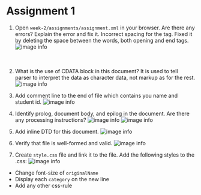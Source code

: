 # Assignment 1

1. Open `week-2/assignments/assignment.xml` in your browser. Are there any errors? Explain the error and fix it. 
Incorrect spacing for the <effective Date> tag. Fixed it by deleting the space between the words, both opening and end tags.
![image info](assets/1.png)
</br></br></br>
2. What is the use of CDATA block in this document?
It is used to tell parser to interpret the data as character data, not markup as for the rest.
![image info](assets/2.png)
  
3. Add comment line to the end of file which contains you name and student id.
![image info](assets/3.png)
4. Identify prolog, document body, and epilog in the document. Are there any processing instructions?
![image info](assets/4.png)
![image info](assets/5.png)
5. Add inline DTD for this document.
![image info](assets/6.png)
6. Verify that file is well-formed and valid.
![image info](assets/7.png)
7. Create `style.css` file and link it to the file. Add the following styles to the .css:
![image info](assets/8.png)
- Change font-size of `originalName`
- Display each `category` on the new line
- Add any other css-rule
